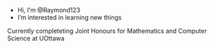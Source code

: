 - Hi, I’m @Raymond123
- I’m interested in learning new things

Currently completeting Joint Honours for Mathematics and Computer Science at UOttawa

<!---
Raymond123/Raymond123 is a ✨ special ✨ repository because its `README.md` (this file) appears on your GitHub profile.
You can click the Preview link to take a look at your changes.
--->
